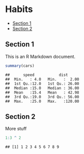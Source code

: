 Habits
================

- [Section 1](#section-1)
- [Section 2](#section-2)

## Section 1

This is an R Markdown document.

``` r
summary(cars)
```

    ##      speed           dist       
    ##  Min.   : 4.0   Min.   :  2.00  
    ##  1st Qu.:12.0   1st Qu.: 26.00  
    ##  Median :15.0   Median : 36.00  
    ##  Mean   :15.4   Mean   : 42.98  
    ##  3rd Qu.:19.0   3rd Qu.: 56.00  
    ##  Max.   :25.0   Max.   :120.00

## Section 2

More stuff

``` r
1:3 ^ 2
```

    ## [1] 1 2 3 4 5 6 7 8 9
